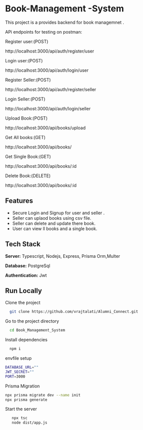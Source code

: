 
# Book-Management -System

This project is a provides backend for book managemnet .

APi endpoints for testing on postman:

Register user:(POST)

http://localhost:3000/api/auth/register/user

Login user:(POST)

http://localhost:3000/api/auth/login/user

Register Seller:(POST)

http://localhost:3000/api/auth/register/seller

Login Seller:(POST)

http://localhost:3000/api/auth/login/seller

Upload Book:(POST)

http://localhost:3000/api/books/upload

Get All books:(GET)

http://localhost:3000/api/books/

Get Single Book:(GET)

http://localhost:3000/api/books/:id

Delete Book:(DELETE)

http://localhost:3000/api/books/:id




## Features

- Secure Login and Signup for user and seller .
- Seller can uplaod books using csv file.
- Seller can delete and update there book.
- User can view ll books and a single book.




## Tech Stack

**Server:** Typescript, Nodejs, Express, Prisma Orm,Multer
 
**Database:** PostgreSql

**Authentication:** Jwt 



## Run Locally

Clone the project

```bash
  git clone https://github.com/vrajtalati/Alumni_Connect.git
```

Go to the project directory

```bash
  cd Book_Management_System
```

Install dependencies

```bash
  npm i
```
envfile setup
```bash
DATABASE_URL=""
JWT_SECRET=""
PORT=3000

```

 Prisma Migration
```bash
npx prisma migrate dev --name init                        
npx prisma generate
```


Start the server

```bash
   npx tsc
   node dist/app.js
```







